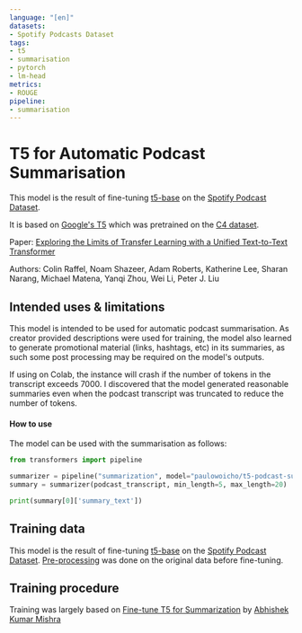 ```yaml
---
language: "[en]"
datasets:
- Spotify Podcasts Dataset
tags:
- t5
- summarisation
- pytorch
- lm-head
metrics:
- ROUGE
pipeline:
- summarisation
---
```


# T5 for Automatic Podcast Summarisation

This model is the result of fine-tuning [t5-base](https://huggingface.co/t5-base) on the [Spotify Podcast Dataset](https://arxiv.org/abs/2004.04270).

It is based on [Google's T5](https://ai.googleblog.com/2020/02/exploring-transfer-learning-with-t5.html) which was pretrained on the [C4 dataset](https://huggingface.co/datasets/c4).


Paper: [Exploring the Limits of Transfer Learning with a Unified Text-to-Text Transformer](https://arxiv.org/pdf/1910.10683.pdf)

Authors: Colin Raffel, Noam Shazeer, Adam Roberts, Katherine Lee, Sharan Narang, Michael Matena, Yanqi Zhou, Wei Li, Peter J. Liu

## Intended uses & limitations
This model is intended to be used for automatic podcast summarisation. As creator provided descriptions
were used for training, the model also learned to generate promotional material (links, hashtags, etc) in its summaries, as such
some post processing may be required on the model's outputs.

If using on Colab, the instance will crash if the number of tokens in the transcript exceeds 7000. I discovered that the model
generated reasonable summaries even when the podcast transcript was truncated to reduce the number of tokens.

#### How to use

The model can be used with the summarisation as follows:

```python
from transformers import pipeline

summarizer = pipeline("summarization", model="paulowoicho/t5-podcast-summarisation", tokenizer="paulowoicho/t5-podcast-summarisation")
summary = summarizer(podcast_transcript, min_length=5, max_length=20)

print(summary[0]['summary_text'])
```

## Training data

This model is the result of fine-tuning [t5-base](https://huggingface.co/t5-base) on the [Spotify Podcast Dataset](https://arxiv.org/abs/2004.04270).
[Pre-processing](https://github.com/paulowoicho/msc_project/blob/master/reformat.py) was done on the original data before fine-tuning.

## Training procedure

Training was largely based on [Fine-tune T5 for Summarization](https://github.com/abhimishra91/transformers-tutorials/blob/master/transformers_summarization_wandb.ipynb) by [Abhishek Kumar Mishra](https://github.com/abhimishra91) 
